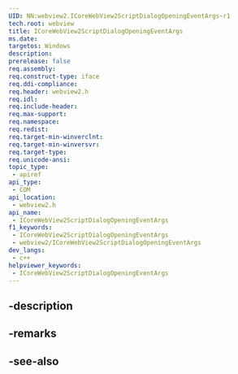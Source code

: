 ```yaml
---
UID: NN:webview2.ICoreWebView2ScriptDialogOpeningEventArgs~r1
tech.root: webview
title: ICoreWebView2ScriptDialogOpeningEventArgs
ms.date: 
targetos: Windows
description: 
prerelease: false
req.assembly: 
req.construct-type: iface
req.ddi-compliance: 
req.header: webview2.h
req.idl: 
req.include-header: 
req.max-support: 
req.namespace: 
req.redist: 
req.target-min-winverclnt: 
req.target-min-winversvr: 
req.target-type: 
req.unicode-ansi: 
topic_type:
 - apiref
api_type:
 - COM
api_location:
 - webview2.h
api_name:
 - ICoreWebView2ScriptDialogOpeningEventArgs
f1_keywords:
 - ICoreWebView2ScriptDialogOpeningEventArgs
 - webview2/ICoreWebView2ScriptDialogOpeningEventArgs
dev_langs:
 - c++
helpviewer_keywords:
 - ICoreWebView2ScriptDialogOpeningEventArgs
---
```


## -description

## -remarks

## -see-also

